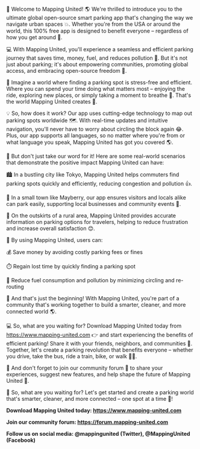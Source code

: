 🎉 Welcome to Mapping United! 🌎 We're thrilled to introduce you to the ultimate global open-source smart parking app that's changing the way we navigate urban spaces 💥. Whether you're from the USA or around the world, this 100% free app is designed to benefit everyone – regardless of how you get around 👣.

💻 With Mapping United, you'll experience a seamless and efficient parking journey that saves time, money, fuel, and reduces pollution 🌟. But it's not just about parking; it's about empowering communities, promoting global access, and embracing open-source freedom 💪.

🌆 Imagine a world where finding a parking spot is stress-free and efficient. Where you can spend your time doing what matters most – enjoying the ride, exploring new places, or simply taking a moment to breathe 🌿. That's the world Mapping United creates 🌈.

💡 So, how does it work? Our app uses cutting-edge technology to map out parking spots worldwide 🗺️. With real-time updates and intuitive navigation, you'll never have to worry about circling the block again 😂. Plus, our app supports all languages, so no matter where you're from or what language you speak, Mapping United has got you covered 🌎.

🚀 But don't just take our word for it! Here are some real-world scenarios that demonstrate the positive impact Mapping United can have:

🏙️ In a bustling city like Tokyo, Mapping United helps commuters find parking spots quickly and efficiently, reducing congestion and pollution 👍. 

🚌 In a small town like Mayberry, our app ensures visitors and locals alike can park easily, supporting local businesses and community events 🎉.

🚂 On the outskirts of a rural area, Mapping United provides accurate information on parking options for travelers, helping to reduce frustration and increase overall satisfaction 😊.

💸 By using Mapping United, users can:

💰 Save money by avoiding costly parking fees or fines

⏱️ Regain lost time by quickly finding a parking spot

🌟 Reduce fuel consumption and pollution by minimizing circling and re-routing

🤝 And that's just the beginning! With Mapping United, you're part of a community that's working together to build a smarter, cleaner, and more connected world 🌎.

💻 So, what are you waiting for? Download Mapping United today from https://www.mapping-united.com 👉 and start experiencing the benefits of efficient parking! Share it with your friends, neighbors, and communities 💬. Together, let's create a parking revolution that benefits everyone – whether you drive, take the bus, ride a train, bike, or walk 🚶‍♀️.

🎉 And don't forget to join our community forum 👥 to share your experiences, suggest new features, and help shape the future of Mapping United 💪.

🌟 So, what are you waiting for? Let's get started and create a parking world that's smarter, cleaner, and more connected – one spot at a time 🚀!

**Download Mapping United today: https://www.mapping-united.com**

**Join our community forum: https://forum.mapping-united.com**

**Follow us on social media: @mappingunited (Twitter), @MappingUnited (Facebook)**